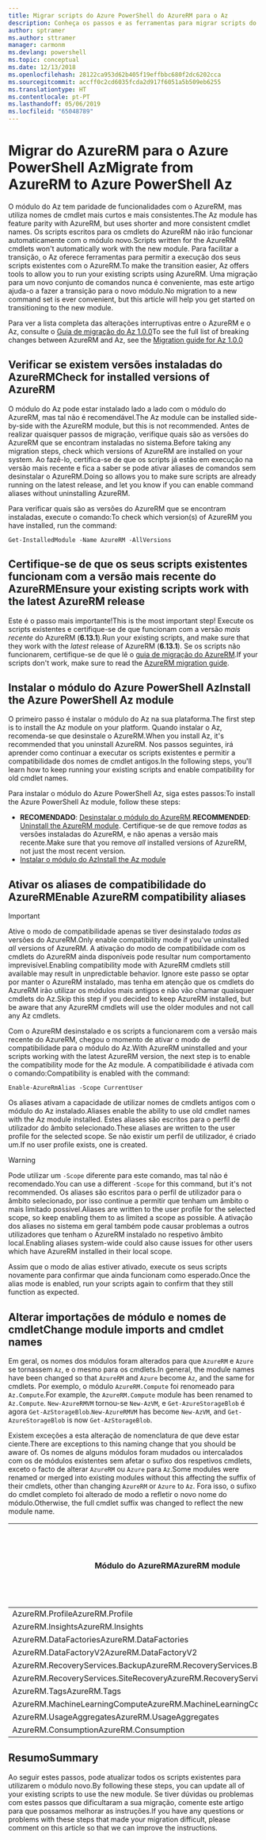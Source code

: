 ```yaml
---
title: Migrar scripts do Azure PowerShell do AzureRM para o Az
description: Conheça os passos e as ferramentas para migrar scripts do módulo do AzureRM para o novo módulo do Az.
author: sptramer
ms.author: sttramer
manager: carmonm
ms.devlang: powershell
ms.topic: conceptual
ms.date: 12/13/2018
ms.openlocfilehash: 28122ca953d62b405f19effbbc680f2dc6202cca
ms.sourcegitcommit: accff0c2cd6035fcda2d917f6051a5b509eb6255
ms.translationtype: HT
ms.contentlocale: pt-PT
ms.lasthandoff: 05/06/2019
ms.locfileid: "65048789"
---
```

# <a name="migrate-from-azurerm-to-azure-powershell-az"></a><span data-ttu-id="4164a-103">Migrar do AzureRM para o Azure PowerShell Az</span><span class="sxs-lookup"><span data-stu-id="4164a-103">Migrate from AzureRM to Azure PowerShell Az</span></span>

<span data-ttu-id="4164a-104">O módulo do Az tem paridade de funcionalidades com o AzureRM, mas utiliza nomes de cmdlet mais curtos e mais consistentes.</span><span class="sxs-lookup"><span data-stu-id="4164a-104">The Az module has feature parity with AzureRM, but uses shorter and more consistent cmdlet names.</span></span>
<span data-ttu-id="4164a-105">Os scripts escritos para os cmdlets do AzureRM não irão funcionar automaticamente com o módulo novo.</span><span class="sxs-lookup"><span data-stu-id="4164a-105">Scripts written for the AzureRM cmdlets won't automatically work with the new module.</span></span> <span data-ttu-id="4164a-106">Para facilitar a transição, o Az oferece ferramentas para permitir a execução dos seus scripts existentes com o AzureRM.</span><span class="sxs-lookup"><span data-stu-id="4164a-106">To make the transition easier, Az offers tools to allow you to run your existing scripts using AzureRM.</span></span> <span data-ttu-id="4164a-107">Uma migração para um novo conjunto de comandos nunca é conveniente, mas este artigo ajuda-o a fazer a transição para o novo módulo.</span><span class="sxs-lookup"><span data-stu-id="4164a-107">No migration to a new command set is ever convenient, but this article will help you get started on transitioning to the new module.</span></span>

<span data-ttu-id="4164a-108">Para ver a lista completa das alterações interruptivas entre o AzureRM e o Az, consulte o [Guia de migração do Az 1.0.0](migrate-az-1.0.0.md)</span><span class="sxs-lookup"><span data-stu-id="4164a-108">To see the full list of breaking changes between AzureRM and Az, see the [Migration guide for Az 1.0.0](migrate-az-1.0.0.md)</span></span>

## <a name="check-for-installed-versions-of-azurerm"></a><span data-ttu-id="4164a-109">Verificar se existem versões instaladas do AzureRM</span><span class="sxs-lookup"><span data-stu-id="4164a-109">Check for installed versions of AzureRM</span></span>

<span data-ttu-id="4164a-110">O módulo do Az pode estar instalado lado a lado com o módulo do AzureRM, mas tal não é recomendável.</span><span class="sxs-lookup"><span data-stu-id="4164a-110">The Az module can be installed side-by-side with the AzureRM module, but this is not recommended.</span></span> <span data-ttu-id="4164a-111">Antes de realizar quaisquer passos de migração, verifique quais são as versões do AzureRM que se encontram instaladas no sistema.</span><span class="sxs-lookup"><span data-stu-id="4164a-111">Before taking any migration steps, check which versions of AzureRM are installed on your system.</span></span> <span data-ttu-id="4164a-112">Ao fazê-lo, certifica-se de que os scripts já estão em execução na versão mais recente e fica a saber se pode ativar aliases de comandos sem desinstalar o AzureRM.</span><span class="sxs-lookup"><span data-stu-id="4164a-112">Doing so allows you to make sure scripts are already running on the latest release, and let you know if you can enable command aliases without uninstalling AzureRM.</span></span>

<span data-ttu-id="4164a-113">Para verificar quais são as versões do AzureRM que se encontram instaladas, execute o comando:</span><span class="sxs-lookup"><span data-stu-id="4164a-113">To check which version(s) of AzureRM you have installed, run the command:</span></span>

```powershell-interactive
Get-InstalledModule -Name AzureRM -AllVersions
```

## <a name="ensure-your-existing-scripts-work-with-the-latest-azurerm-release"></a><span data-ttu-id="4164a-114">Certifique-se de que os seus scripts existentes funcionam com a versão mais recente do AzureRM</span><span class="sxs-lookup"><span data-stu-id="4164a-114">Ensure your existing scripts work with the latest AzureRM release</span></span>

<span data-ttu-id="4164a-115">Este é o passo mais importante!</span><span class="sxs-lookup"><span data-stu-id="4164a-115">This is the most important step!</span></span> <span data-ttu-id="4164a-116">Execute os scripts existentes e certifique-se de que funcionam com a versão _mais recente_ do AzureRM (__6.13.1__).</span><span class="sxs-lookup"><span data-stu-id="4164a-116">Run your existing scripts, and make sure that they work with the _latest_ release of AzureRM (__6.13.1__).</span></span> <span data-ttu-id="4164a-117">Se os scripts não funcionarem, certifique-se de que lê o [guia de migração do AzureRM](/powershell/azure/azurerm/migration-guide.6.0.0).</span><span class="sxs-lookup"><span data-stu-id="4164a-117">If your scripts don't work, make sure to read the [AzureRM migration guide](/powershell/azure/azurerm/migration-guide.6.0.0).</span></span>

## <a name="install-the-azure-powershell-az-module"></a><span data-ttu-id="4164a-118">Instalar o módulo do Azure PowerShell Az</span><span class="sxs-lookup"><span data-stu-id="4164a-118">Install the Azure PowerShell Az module</span></span>

<span data-ttu-id="4164a-119">O primeiro passo é instalar o módulo do Az na sua plataforma.</span><span class="sxs-lookup"><span data-stu-id="4164a-119">The first step is to install the Az module on your platform.</span></span> <span data-ttu-id="4164a-120">Quando instalar o Az, recomenda-se que desinstale o AzureRM.</span><span class="sxs-lookup"><span data-stu-id="4164a-120">When you install Az, it's recommended that you uninstall AzureRM.</span></span> <span data-ttu-id="4164a-121">Nos passos seguintes, irá aprender como continuar a executar os scripts existentes e permitir a compatibilidade dos nomes de cmdlet antigos.</span><span class="sxs-lookup"><span data-stu-id="4164a-121">In the following steps, you'll learn how to keep running your existing scripts and enable compatibility for old cmdlet names.</span></span>

<span data-ttu-id="4164a-122">Para instalar o módulo do Azure PowerShell Az, siga estes passos:</span><span class="sxs-lookup"><span data-stu-id="4164a-122">To install the Azure PowerShell Az module, follow these steps:</span></span>

* <span data-ttu-id="4164a-123">__RECOMENDADO__: [Desinstalar o módulo do AzureRM](/powershell/azure/uninstall-az-ps#uninstall-the-azurerm-module).</span><span class="sxs-lookup"><span data-stu-id="4164a-123">__RECOMMENDED__: [Uninstall the AzureRM module](/powershell/azure/uninstall-az-ps#uninstall-the-azurerm-module).</span></span>
  <span data-ttu-id="4164a-124">Certifique-se de que remove _todas_ as versões instaladas do AzureRM, e não apenas a versão mais recente.</span><span class="sxs-lookup"><span data-stu-id="4164a-124">Make sure that you remove _all_ installed versions of AzureRM, not just the most recent version.</span></span>
* [<span data-ttu-id="4164a-125">Instalar o módulo do Az</span><span class="sxs-lookup"><span data-stu-id="4164a-125">Install the Az module</span></span>](install-az-ps.md)

## <a name="a-namealiasesenable-azurerm-compatibility-aliases"></a><span data-ttu-id="4164a-126"><a name="aliases"/>Ativar os aliases de compatibilidade do AzureRM</span><span class="sxs-lookup"><span data-stu-id="4164a-126"><a name="aliases"/>Enable AzureRM compatibility aliases</span></span> 

> [!IMPORTANT]
>
> <span data-ttu-id="4164a-127">Ative o modo de compatibilidade apenas se tiver desinstalado _todas as_ versões do AzureRM.</span><span class="sxs-lookup"><span data-stu-id="4164a-127">Only enable compatibility mode if you've uninstalled _all_ versions of AzureRM.</span></span> <span data-ttu-id="4164a-128">A ativação do modo de compatibilidade com os cmdlets do AzureRM ainda disponíveis pode resultar num comportamento imprevisível.</span><span class="sxs-lookup"><span data-stu-id="4164a-128">Enabling compatibility mode with AzureRM cmdlets still available may result in unpredictable behavior.</span></span> <span data-ttu-id="4164a-129">Ignore este passo se optar por manter o AzureRM instalado, mas tenha em atenção que os cmdlets do AzureRM irão utilizar os módulos mais antigos e não vão chamar quaisquer cmdlets do Az.</span><span class="sxs-lookup"><span data-stu-id="4164a-129">Skip this step if you decided to keep AzureRM installed, but be aware that any AzureRM cmdlets will use the older modules and not call any Az cmdlets.</span></span>

<span data-ttu-id="4164a-130">Com o AzureRM desinstalado e os scripts a funcionarem com a versão mais recente do AzureRM, chegou o momento de ativar o modo de compatibilidade para o módulo do Az.</span><span class="sxs-lookup"><span data-stu-id="4164a-130">With AzureRM uninstalled and your scripts working with the latest AzureRM version, the next step is to enable the compatibility mode for the Az module.</span></span> <span data-ttu-id="4164a-131">A compatibilidade é ativada com o comando:</span><span class="sxs-lookup"><span data-stu-id="4164a-131">Compatibility is enabled with the command:</span></span>

```powershell-interactive
Enable-AzureRmAlias -Scope CurrentUser
```

<span data-ttu-id="4164a-132">Os aliases ativam a capacidade de utilizar nomes de cmdlets antigos com o módulo do Az instalado.</span><span class="sxs-lookup"><span data-stu-id="4164a-132">Aliases enable the ability to use old cmdlet names with the Az module installed.</span></span> <span data-ttu-id="4164a-133">Estes aliases são escritos para o perfil de utilizador do âmbito selecionado.</span><span class="sxs-lookup"><span data-stu-id="4164a-133">These aliases are written to the user profile for the selected scope.</span></span> <span data-ttu-id="4164a-134">Se não existir um perfil de utilizador, é criado um.</span><span class="sxs-lookup"><span data-stu-id="4164a-134">If no user profile exists, one is created.</span></span>

> [!WARNING]
>
> <span data-ttu-id="4164a-135">Pode utilizar um `-Scope` diferente para este comando, mas tal não é recomendado.</span><span class="sxs-lookup"><span data-stu-id="4164a-135">You can use a different `-Scope` for this command, but it's not recommended.</span></span> <span data-ttu-id="4164a-136">Os aliases são escritos para o perfil de utilizador para o âmbito selecionado, por isso continue a permitir que tenham um âmbito o mais limitado possível.</span><span class="sxs-lookup"><span data-stu-id="4164a-136">Aliases are written to the user profile for the selected scope, so keep enabling them to as limited a scope as possible.</span></span> <span data-ttu-id="4164a-137">A ativação dos aliases no sistema em geral também pode causar problemas a outros utilizadores que tenham o AzureRM instalado no respetivo âmbito local.</span><span class="sxs-lookup"><span data-stu-id="4164a-137">Enabling aliases system-wide could also cause issues for other users which have AzureRM installed in their local scope.</span></span>

<span data-ttu-id="4164a-138">Assim que o modo de alias estiver ativado, execute os seus scripts novamente para confirmar que ainda funcionam como esperado.</span><span class="sxs-lookup"><span data-stu-id="4164a-138">Once the alias mode is enabled, run your scripts again to confirm that they still function as expected.</span></span> 

## <a name="change-module-imports-and-cmdlet-names"></a><span data-ttu-id="4164a-139">Alterar importações de módulo e nomes de cmdlet</span><span class="sxs-lookup"><span data-stu-id="4164a-139">Change module imports and cmdlet names</span></span>

<span data-ttu-id="4164a-140">Em geral, os nomes dos módulos foram alterados para que `AzureRM` e `Azure` se tornassem `Az`, e o mesmo para os cmdlets.</span><span class="sxs-lookup"><span data-stu-id="4164a-140">In general, the module names have been changed so that `AzureRM` and `Azure` become `Az`, and the same for cmdlets.</span></span>
<span data-ttu-id="4164a-141">Por exemplo, o módulo `AzureRM.Compute` foi renomeado para `Az.Compute`.</span><span class="sxs-lookup"><span data-stu-id="4164a-141">For example, the `AzureRM.Compute` module has been renamed to `Az.Compute`.</span></span> <span data-ttu-id="4164a-142">`New-AzureRMVM` tornou-se `New-AzVM`, e `Get-AzureStorageBlob` é agora `Get-AzStorageBlob`.</span><span class="sxs-lookup"><span data-stu-id="4164a-142">`New-AzureRMVM` has become `New-AzVM`, and `Get-AzureStorageBlob` is now `Get-AzStorageBlob`.</span></span>

<span data-ttu-id="4164a-143">Existem exceções a esta alteração de nomenclatura de que deve estar ciente.</span><span class="sxs-lookup"><span data-stu-id="4164a-143">There are exceptions to this naming change that you should be aware of.</span></span> <span data-ttu-id="4164a-144">Os nomes de alguns módulos foram mudados ou intercalados com os de módulos existentes sem afetar o sufixo dos respetivos cmdlets, exceto o facto de alterar `AzureRM` ou `Azure` para `Az`.</span><span class="sxs-lookup"><span data-stu-id="4164a-144">Some modules were renamed or merged into existing modules without this affecting the suffix of their cmdlets, other than changing `AzureRM` or `Azure` to `Az`.</span></span> <span data-ttu-id="4164a-145">Fora isso, o sufixo do cmdlet completo foi alterado de modo a refletir o novo nome do módulo.</span><span class="sxs-lookup"><span data-stu-id="4164a-145">Otherwise, the full cmdlet suffix was changed to reflect the new module name.</span></span>

| <span data-ttu-id="4164a-146">Módulo do AzureRM</span><span class="sxs-lookup"><span data-stu-id="4164a-146">AzureRM module</span></span> | <span data-ttu-id="4164a-147">Módulo do Az</span><span class="sxs-lookup"><span data-stu-id="4164a-147">Az module</span></span> | <span data-ttu-id="4164a-148">O sufixo do cmdlet foi alterado?</span><span class="sxs-lookup"><span data-stu-id="4164a-148">Cmdlet suffix changed?</span></span> |
|----------------|-----------|------------------------|
| <span data-ttu-id="4164a-149">AzureRM.Profile</span><span class="sxs-lookup"><span data-stu-id="4164a-149">AzureRM.Profile</span></span> | <span data-ttu-id="4164a-150">Az.Accounts</span><span class="sxs-lookup"><span data-stu-id="4164a-150">Az.Accounts</span></span> | <span data-ttu-id="4164a-151">Sim</span><span class="sxs-lookup"><span data-stu-id="4164a-151">Yes</span></span> |
| <span data-ttu-id="4164a-152">AzureRM.Insights</span><span class="sxs-lookup"><span data-stu-id="4164a-152">AzureRM.Insights</span></span> | <span data-ttu-id="4164a-153">Az.Monitor</span><span class="sxs-lookup"><span data-stu-id="4164a-153">Az.Monitor</span></span> | <span data-ttu-id="4164a-154">Sim</span><span class="sxs-lookup"><span data-stu-id="4164a-154">Yes</span></span> |
| <span data-ttu-id="4164a-155">AzureRM.DataFactories</span><span class="sxs-lookup"><span data-stu-id="4164a-155">AzureRM.DataFactories</span></span> | <span data-ttu-id="4164a-156">Az.DataFactory</span><span class="sxs-lookup"><span data-stu-id="4164a-156">Az.DataFactory</span></span> | <span data-ttu-id="4164a-157">Sim</span><span class="sxs-lookup"><span data-stu-id="4164a-157">Yes</span></span> |
| <span data-ttu-id="4164a-158">AzureRM.DataFactoryV2</span><span class="sxs-lookup"><span data-stu-id="4164a-158">AzureRM.DataFactoryV2</span></span> | <span data-ttu-id="4164a-159">Az.DataFactory</span><span class="sxs-lookup"><span data-stu-id="4164a-159">Az.DataFactory</span></span> | <span data-ttu-id="4164a-160">Sim</span><span class="sxs-lookup"><span data-stu-id="4164a-160">Yes</span></span> |
| <span data-ttu-id="4164a-161">AzureRM.RecoveryServices.Backup</span><span class="sxs-lookup"><span data-stu-id="4164a-161">AzureRM.RecoveryServices.Backup</span></span> | <span data-ttu-id="4164a-162">Az.RecoveryServices</span><span class="sxs-lookup"><span data-stu-id="4164a-162">Az.RecoveryServices</span></span> | <span data-ttu-id="4164a-163">Não</span><span class="sxs-lookup"><span data-stu-id="4164a-163">No</span></span> |
| <span data-ttu-id="4164a-164">AzureRM.RecoveryServices.SiteRecovery</span><span class="sxs-lookup"><span data-stu-id="4164a-164">AzureRM.RecoveryServices.SiteRecovery</span></span> | <span data-ttu-id="4164a-165">Az.RecoveryServices</span><span class="sxs-lookup"><span data-stu-id="4164a-165">Az.RecoveryServices</span></span> | <span data-ttu-id="4164a-166">Não</span><span class="sxs-lookup"><span data-stu-id="4164a-166">No</span></span> |
| <span data-ttu-id="4164a-167">AzureRM.Tags</span><span class="sxs-lookup"><span data-stu-id="4164a-167">AzureRM.Tags</span></span> | <span data-ttu-id="4164a-168">Az.Resources</span><span class="sxs-lookup"><span data-stu-id="4164a-168">Az.Resources</span></span> | <span data-ttu-id="4164a-169">Não</span><span class="sxs-lookup"><span data-stu-id="4164a-169">No</span></span> |
| <span data-ttu-id="4164a-170">AzureRM.MachineLearningCompute</span><span class="sxs-lookup"><span data-stu-id="4164a-170">AzureRM.MachineLearningCompute</span></span> | <span data-ttu-id="4164a-171">Az.MachineLearning</span><span class="sxs-lookup"><span data-stu-id="4164a-171">Az.MachineLearning</span></span> | <span data-ttu-id="4164a-172">Não</span><span class="sxs-lookup"><span data-stu-id="4164a-172">No</span></span> |
| <span data-ttu-id="4164a-173">AzureRM.UsageAggregates</span><span class="sxs-lookup"><span data-stu-id="4164a-173">AzureRM.UsageAggregates</span></span> | <span data-ttu-id="4164a-174">Az.Billing</span><span class="sxs-lookup"><span data-stu-id="4164a-174">Az.Billing</span></span> | <span data-ttu-id="4164a-175">Não</span><span class="sxs-lookup"><span data-stu-id="4164a-175">No</span></span> |
| <span data-ttu-id="4164a-176">AzureRM.Consumption</span><span class="sxs-lookup"><span data-stu-id="4164a-176">AzureRM.Consumption</span></span> | <span data-ttu-id="4164a-177">Az.Billing</span><span class="sxs-lookup"><span data-stu-id="4164a-177">Az.Billing</span></span> | <span data-ttu-id="4164a-178">Não</span><span class="sxs-lookup"><span data-stu-id="4164a-178">No</span></span> |

## <a name="summary"></a><span data-ttu-id="4164a-179">Resumo</span><span class="sxs-lookup"><span data-stu-id="4164a-179">Summary</span></span>

<span data-ttu-id="4164a-180">Ao seguir estes passos, pode atualizar todos os scripts existentes para utilizarem o módulo novo.</span><span class="sxs-lookup"><span data-stu-id="4164a-180">By following these steps, you can update all of your existing scripts to use the new module.</span></span> <span data-ttu-id="4164a-181">Se tiver dúvidas ou problemas com estes passos que dificultaram a sua migração, comente este artigo para que possamos melhorar as instruções.</span><span class="sxs-lookup"><span data-stu-id="4164a-181">If you have any questions or problems with these steps that made your migration difficult, please comment on this article so that we can improve the instructions.</span></span>
